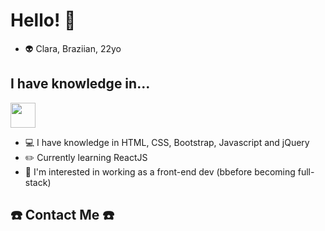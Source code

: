 <link rel="stylesheet" href="https://cdn.jsdelivr.net/gh/devicons/devicon@v2.15.1/devicon.min.css">
          
# Hello! 👋

<!--
**mclaramarinho/mclaramarinho** is a ✨ _special_ ✨ repository because its `README.md` (this file) appears on your GitHub profile.

Here are some ideas to get you started:-->
- :alien: Clara, Braziian, 22yo

## I have knowledge in...
<img src="https://cdn.jsdelivr.net/gh/devicons/devicon/icons/html5/html5-original-wordmark.svg" style="width:40; height:40;" />
                    
- :computer: I have knowledge in HTML, CSS, Bootstrap, Javascript and jQuery
- :pencil2: Currently learning ReactJS
- :construction_worker: I'm interested in working as a front-end dev (bbefore becoming full-stack)

## :phone: Contact Me :phone:
